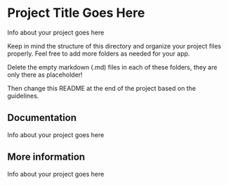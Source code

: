 # Project Title Goes Here

Info about your project goes here

Keep in mind the structure of this directory and organize your project files properly. Feel free to add more folders as needed for your app.

Delete the empty markdown (.md) files in each of these folders, they are only there as placeholder!

Then change this README at the end of the project based on the guidelines.

## Documentation

Info about your project goes here

## More information

Info about your project goes here


